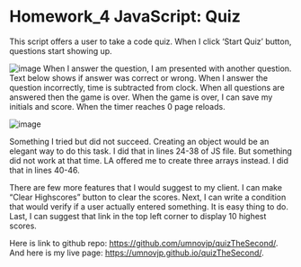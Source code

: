 # Homework_4 JavaScript: Quiz
This script offers a user to take a code quiz. When I click ‘Start Quiz’ button, questions start showing up. 

![image](https://user-images.githubusercontent.com/88174852/143792854-6cb6a472-a796-4049-b1bf-626d2a3c3e37.png)
When I answer the question, I am presented with another question. Text below shows if answer was correct or wrong. When I answer the question incorrectly, time is subtracted from clock. When all questions are answered then the game is over. When the game is over, I can save my initials and score. When the timer reaches 0 page reloads. 

![image](https://user-images.githubusercontent.com/88174852/143803127-63a7d90a-076c-400d-8280-2808a5fe612f.png)

Something I tried but did not succeed. Creating an object would be an elegant way to do this task. I did that in lines 24-38 of JS file. But something did not work at that time. LA offered me to create three arrays instead. I did that in lines 40-46. 

There are few more features that I would suggest to my client. I can make “Clear Highscores” button to clear the scores. Next, I can write a condition that would verify if a user actually entered something. It is easy thing to do. Last, I can suggest that link in the top left corner to display 10 highest scores. 

Here is link to github repo: https://github.com/umnovjp/quizTheSecond/. 
And here is my live page: https://umnovjp.github.io/quizTheSecond/. 
